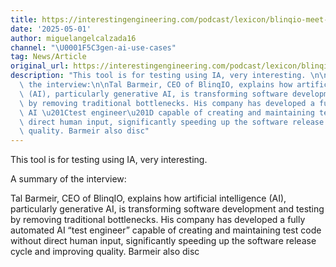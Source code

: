 ```yaml
---
title: https://interestingengineering.com/podcast/lexicon/blinqio-meet-the-ai-test-engineer-that-never-sleeps
date: '2025-05-01'
author: miguelangelcalzada16
channel: "\U0001F5C3gen-ai-use-cases"
tag: News/Article
original_url: https://interestingengineering.com/podcast/lexicon/blinqio-meet-the-ai-test-engineer-that-never-sleeps
description: "This tool is for testing using IA, very interesting. \n\nA summary of\
  \ the interview:\n\nTal Barmeir, CEO of BlinqIO, explains how artificial intelligence\
  \ (AI), particularly generative AI, is transforming software development and testing\
  \ by removing traditional bottlenecks. His company has developed a fully automated\
  \ AI \u201Ctest engineer\u201D capable of creating and maintaining test code without\
  \ direct human input, significantly speeding up the software release cycle and improving\
  \ quality. Barmeir also disc"
---
```


This tool is for testing using IA, very interesting. 

A summary of the interview:

Tal Barmeir, CEO of BlinqIO, explains how artificial intelligence (AI), particularly generative AI, is transforming software development and testing by removing traditional bottlenecks. His company has developed a fully automated AI “test engineer” capable of creating and maintaining test code without direct human input, significantly speeding up the software release cycle and improving quality. Barmeir also disc